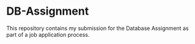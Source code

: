 # DB-Assignment
This repository contains my submission for the Database Assignment as part of a job application process.
